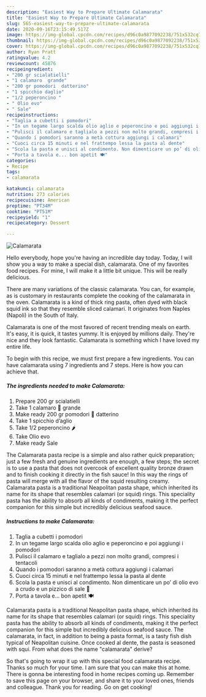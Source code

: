```yaml
---
description: "Easiest Way to Prepare Ultimate Calamarata"
title: "Easiest Way to Prepare Ultimate Calamarata"
slug: 565-easiest-way-to-prepare-ultimate-calamarata
date: 2020-09-16T23:15:49.517Z
image: https://img-global.cpcdn.com/recipes/d96c0a9877092238/751x532cq70/calamarata-recipe-main-photo.jpg
thumbnail: https://img-global.cpcdn.com/recipes/d96c0a9877092238/751x532cq70/calamarata-recipe-main-photo.jpg
cover: https://img-global.cpcdn.com/recipes/d96c0a9877092238/751x532cq70/calamarata-recipe-main-photo.jpg
author: Ryan Pratt
ratingvalue: 4.2
reviewcount: 45876
recipeingredient:
- "200 gr scialatielli"
- "1 calamaro  grande"
- "200 gr pomodori  datterino"
- "1 spicchio daglio"
- "1/2 peperoncino "
- " Olio evo"
- " Sale"
recipeinstructions:
- "Taglia a cubetti i pomodori"
- "In un tegame largo scalda olio aglio e peperoncino e poi aggiungi i pomodori"
- "Pulisci il calamaro e taglialo a pezzi non molto grandi, compresi i tentacoli"
- "Quando i pomodori saranno a metà cottura aggiungi i calamari"
- "Cuoci circa 15 minuti e nel frattempo lessa la pasta al dente"
- "Scola la pasta e unisci al condimento. Non dimenticare un po’ di olio evo a crudo e un pizzico di sale 🧂"
- "Porta a tavola e... bon apetit 🍽"
categories:
- Recipe
tags:
- calamarata

katakunci: calamarata 
nutrition: 273 calories
recipecuisine: American
preptime: "PT34M"
cooktime: "PT51M"
recipeyield: "1"
recipecategory: Dessert

---
```



![Calamarata](https://img-global.cpcdn.com/recipes/d96c0a9877092238/751x532cq70/calamarata-recipe-main-photo.jpg)

Hello everybody, hope you're having an incredible day today. Today, I will show you a way to make a special dish, calamarata. One of my favorites food recipes. For mine, I will make it a little bit unique. This will be really delicious.

There are many variations of the classic calamarata. You can, for example, as is customary in restaurants complete the cooking of the calamarata in the oven. Calamarata is a kind of thick ring pasta, often dyed with black squid ink so that they resemble sliced calamari. It originates from Naples (Napoli) in the South of Italy.

Calamarata is one of the most favored of recent trending meals on earth. It's easy, it is quick, it tastes yummy. It is enjoyed by millions daily. They're nice and they look fantastic. Calamarata is something which I have loved my entire life.


To begin with this recipe, we must first prepare a few ingredients. You can have calamarata using 7 ingredients and 7 steps. Here is how you can achieve that.

<!--inarticleads1-->

##### The ingredients needed to make Calamarata:

1. Prepare 200 gr scialatielli
1. Take 1 calamaro 🦑 grande
1. Make ready 200 gr pomodori 🍅 datterino
1. Take 1 spicchio d’aglio
1. Take 1/2 peperoncino 🌶
1. Take  Olio evo
1. Make ready  Sale


The Calamarata pasta recipe is a simple and also rather quick preparation; just a few fresh and genuine ingredients are enough, a few steps; the secret is to use a pasta that does not overcook of excellent quality bronze drawn and to finish cooking it directly in the fish sauce! In this way the rings of pasta will merge with all the flavor of the squid resulting creamy. Calamarata pasta is a traditional Neapolitan pasta shape, which inherited its name for its shape that resembles calamari (or squid) rings. This speciality pasta has the ability to absorb all kinds of condiments, making it the perfect companion for this simple but incredibly delicious seafood sauce. 

<!--inarticleads2-->

##### Instructions to make Calamarata:

1. Taglia a cubetti i pomodori
1. In un tegame largo scalda olio aglio e peperoncino e poi aggiungi i pomodori
1. Pulisci il calamaro e taglialo a pezzi non molto grandi, compresi i tentacoli
1. Quando i pomodori saranno a metà cottura aggiungi i calamari
1. Cuoci circa 15 minuti e nel frattempo lessa la pasta al dente
1. Scola la pasta e unisci al condimento. Non dimenticare un po’ di olio evo a crudo e un pizzico di sale 🧂
1. Porta a tavola e... bon apetit 🍽


Calamarata pasta is a traditional Neapolitan pasta shape, which inherited its name for its shape that resembles calamari (or squid) rings. This speciality pasta has the ability to absorb all kinds of condiments, making it the perfect companion for this simple but incredibly delicious seafood sauce. The calamarata, in fact, in addition to being a pasta format, is a tasty fish dish typical of Neapolitan cuisine. Once cooked al dente, the pasta is seasoned with squi. From what does the name &#34;calamarata&#34; derive? 

So that's going to wrap it up with this special food calamarata recipe. Thanks so much for your time. I am sure that you can make this at home. There is gonna be interesting food in home recipes coming up. Remember to save this page on your browser, and share it to your loved ones, friends and colleague. Thank you for reading. Go on get cooking!
